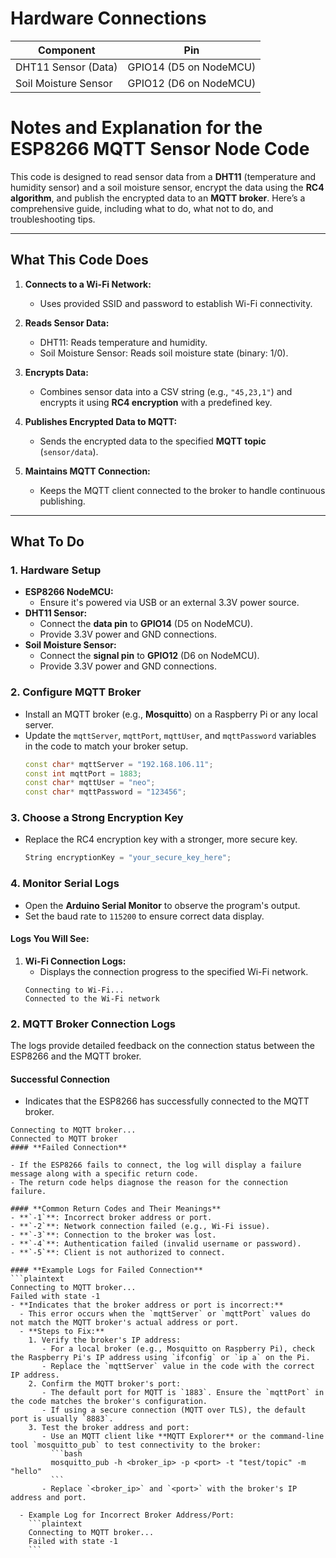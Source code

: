 # Hardware Connections

| Component           | Pin                  |
|---------------------|----------------------|
| DHT11 Sensor (Data) | GPIO14 (D5 on NodeMCU) |
| Soil Moisture Sensor| GPIO12 (D6 on NodeMCU) |


# Notes and Explanation for the ESP8266 MQTT Sensor Node Code

This code is designed to read sensor data from a **DHT11** (temperature and humidity sensor) and a soil moisture sensor, encrypt the data using the **RC4 algorithm**, and publish the encrypted data to an **MQTT broker**. Here’s a comprehensive guide, including what to do, what not to do, and troubleshooting tips.

---

## **What This Code Does**
1. **Connects to a Wi-Fi Network:**
   - Uses provided SSID and password to establish Wi-Fi connectivity.

2. **Reads Sensor Data:**
   - DHT11: Reads temperature and humidity.
   - Soil Moisture Sensor: Reads soil moisture state (binary: 1/0).

3. **Encrypts Data:**
   - Combines sensor data into a CSV string (e.g., `"45,23,1"`) and encrypts it using **RC4 encryption** with a predefined key.

4. **Publishes Encrypted Data to MQTT:**
   - Sends the encrypted data to the specified **MQTT topic** (`sensor/data`).

5. **Maintains MQTT Connection:**
   - Keeps the MQTT client connected to the broker to handle continuous publishing.

---

## **What To Do**

### **1. Hardware Setup**
- **ESP8266 NodeMCU:**
  - Ensure it's powered via USB or an external 3.3V power source.
- **DHT11 Sensor:**
  - Connect the **data pin** to **GPIO14** (D5 on NodeMCU).
  - Provide 3.3V power and GND connections.
- **Soil Moisture Sensor:**
  - Connect the **signal pin** to **GPIO12** (D6 on NodeMCU).
  - Provide 3.3V power and GND connections.

### **2. Configure MQTT Broker**
- Install an MQTT broker (e.g., **Mosquitto**) on a Raspberry Pi or any local server.
- Update the `mqttServer`, `mqttPort`, `mqttUser`, and `mqttPassword` variables in the code to match your broker setup.
  ```cpp
  const char* mqttServer = "192.168.106.11";
  const int mqttPort = 1883;
  const char* mqttUser = "neo";
  const char* mqttPassword = "123456";
  
### **3. Choose a Strong Encryption Key**
- Replace the RC4 encryption key with a stronger, more secure key.
    ```cpp
    String encryptionKey = "your_secure_key_here";
### **4. Monitor Serial Logs**
- Open the **Arduino Serial Monitor** to observe the program's output.
- Set the baud rate to `115200` to ensure correct data display.

#### **Logs You Will See:**
1. **Wi-Fi Connection Logs:**
   - Displays the connection progress to the specified Wi-Fi network.
   ```plaintext
   Connecting to Wi-Fi...
   Connected to the Wi-Fi network

### **2. MQTT Broker Connection Logs**

The logs provide detailed feedback on the connection status between the ESP8266 and the MQTT broker.

#### **Successful Connection**
- Indicates that the ESP8266 has successfully connected to the MQTT broker.
```plaintext
Connecting to MQTT broker...
Connected to MQTT broker
#### **Failed Connection**

- If the ESP8266 fails to connect, the log will display a failure message along with a specific return code.
- The return code helps diagnose the reason for the connection failure.

#### **Common Return Codes and Their Meanings**
- **`-1`**: Incorrect broker address or port.
- **`-2`**: Network connection failed (e.g., Wi-Fi issue).
- **`-3`**: Connection to the broker was lost.
- **`-4`**: Authentication failed (invalid username or password).
- **`-5`**: Client is not authorized to connect.

#### **Example Logs for Failed Connection**
```plaintext
Connecting to MQTT broker...
Failed with state -1
- **Indicates that the broker address or port is incorrect:**
  - This error occurs when the `mqttServer` or `mqttPort` values do not match the MQTT broker's actual address or port.
  - **Steps to Fix:**
    1. Verify the broker's IP address:
       - For a local broker (e.g., Mosquitto on Raspberry Pi), check the Raspberry Pi's IP address using `ifconfig` or `ip a` on the Pi.
       - Replace the `mqttServer` value in the code with the correct IP address.
    2. Confirm the MQTT broker's port:
       - The default port for MQTT is `1883`. Ensure the `mqttPort` in the code matches the broker's configuration.
       - If using a secure connection (MQTT over TLS), the default port is usually `8883`.
    3. Test the broker address and port:
       - Use an MQTT client like **MQTT Explorer** or the command-line tool `mosquitto_pub` to test connectivity to the broker:
         ```bash
         mosquitto_pub -h <broker_ip> -p <port> -t "test/topic" -m "hello"
         ```
       - Replace `<broker_ip>` and `<port>` with the broker's IP address and port.

  - Example Log for Incorrect Broker Address/Port:
    ```plaintext
    Connecting to MQTT broker...
    Failed with state -1
    ```
    
